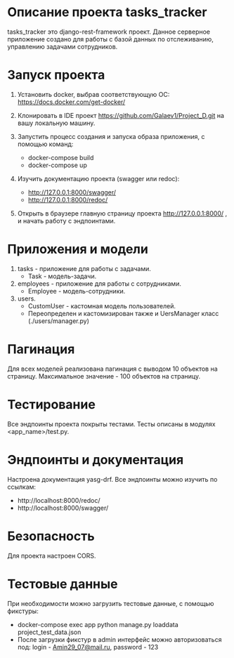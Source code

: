 # Описание проекта tasks_tracker
tasks_tracker это django-rest-framework проект.
Данное серверное приложение создано для работы с базой данных по отслеживанию, управлению задачами сотрудников.


# Запуск проекта
1. Установить docker, выбрав соответствующую ОС:
   https://docs.docker.com/get-docker/

2. Клонировать в IDE проект https://github.com/Galaev1/Project_D.git на вашу локальную машину.

3. Запустить процесс создания и запуска образа приложения, с помощью команд:
   - docker-compose build
   - docker-compose up

4. Изучить документацию проекта (swagger или redoc):
   - http://127.0.0.1:8000/swagger/
   - http://127.0.0.1:8000/redoc/

5. Открыть в браузере главную страницу проекта http://127.0.0.1:8000/ , и начать работу с эндпоинтами.


# Приложения и модели
1. tasks - приложение для работы с задачами.
   - Task - модель-задачи.
2. employees - приложение для работы с сотрудниками.
   - Employee - модель-сотрудники.
3. users.
   - CustomUser - кастомная модель пользователей.
   - Переопределен и кастомизирован также и UersManager класс (./users/manager.py)

# Пагинация
Для всех моделей реализована пагинация с выводом 10 объектов на страницу.
Максимальное значение - 100 объектов на страницу.

# Тестирование
Все эндпоинты проекта покрыты тестами.
Тесты описаны в модулях <app_name>/test.py.

# Эндпоинты и документация
Настроена документация yasg-drf.
Все эндпоинты можно изучить по ссылкам:
- http://localhost:8000/redoc/
- http://localhost:8000/swagger/

# Безопасность
Для проекта настроен CORS.

# Тестовые данные
При необходимости можно загрузить тестовые данные, с помощью фикстуры:
  - docker-compose exec app python manage.py loaddata project_test_data.json
  - После загрузки фикстур в admin интерфейс можно авторизоваться под: 
    login - Amin29_07@mail.ru,  password - 123
